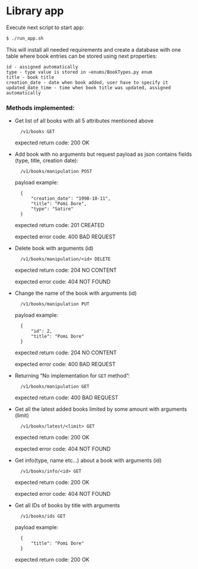 # Library app
Execute next script to start app:
```sh
$ ./run_app.sh
```
This will install all needed requirements and create a database with one table where book entries can be stored using next properties:

    id - assigned automatically
    type - type value is stored in ~enums/BookTypes.py enum
    title - book title
    creation_date - date when book added, user have to specify it
    updated_date_time - time when book title was updated, assigned automatically

### Methods implemented:

- Get list of all books with all 5 attributes mentioned above

        /v1/books GET
        
  expected return code: 200 OK

- Add book with no arguments but request payload as json contains fields (type, title, creation date):
    
        /v1/books/manipulation POST 
    
    payload example:

        {
            "creation_date": "1998-10-11",
            "title": "Pomi Dore",
            "type": "Satire"
        }

   expected return code: 201 CREATED
   
   expected error code: 400 BAD REQUEST

- Delete book with arguments (id)

        /v1/books/manipulation/<id> DELETE
        
   expected return code: 204 NO CONTENT
   
   expected error code: 404 NOT FOUND  

- Change the name of the book with arguments (id)

        /v1/books/manipulation PUT 
    
    payload example:

        {
            "id": 2,
            "title": "Pomi Dore"
        }

   expected return code: 204 NO CONTENT
   
   expected error code: 400 BAD REQUEST
   
- Returning “No implementation for `GET` method”:

        /v1/books/manipulation GET
       
   expected return code: 400 BAD REQUEST

- Get all the latest added books limited by some amount with arguments (limit)

        /v1/books/latest/<limit> GET 
        
   expected return code: 200 OK
   
   expected error code: 404 NOT FOUND

- Get info(type, name etc…) about a book with arguments (id)

        /v1/books/info/<id> GET 
        
   expected return code: 200 OK
   
   expected error code: 404 NOT FOUND
   
- Get all IDs of books by title with arguments

        /v1/books/ids GET
   
    payload example:

        {
            "title": "Pomi Dore"
        }

   expected return code: 200 OK